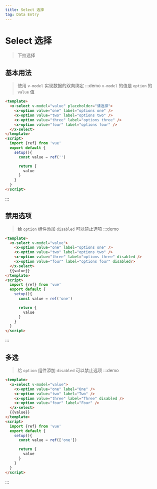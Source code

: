 ```yaml
---
title: Select 选择
tag: Data Entry
---
```


# Select 选择
> 下拉选择


## 基本用法
> 使用 `v-model` 实现数据的双向绑定
:::demo `v-model` 的值是 `option` 的 `value` 值
```html
<template>
  <x-select v-model="value" placeholder="请选择">
    <x-option value="one" label="options one" />
    <x-option value="two" label="options two" />
    <x-option value="three" label="options three" />
    <x-option value="four" label="options four" />
  </x-select>
</template>
<script>
  import {ref} from 'vue'
  export default {
    setup(){
      const value = ref('')

      return {
        value
      }
    }
  }
</script>
```
:::



## 禁用选项
> 给 `option` 组件添加 `disabled` 可以禁止选项
:::demo
```html
<template>
  <x-select v-model="value">
    <x-option value="one" label="options one" />
    <x-option value="two" label="options two" />
    <x-option value="three" label="options three" disabled />
    <x-option value="four" label="options four" disabled/>
  </x-select>
  {{value}}
</template>
<script>
  import {ref} from 'vue'
  export default {
    setup(){
      const value = ref('one')

      return {
        value
      }
    }
  }
</script>
```
:::



## 多选
> 给 `option` 组件添加 `disabled` 可以禁止选项
:::demo
```html
<template>
  <x-select v-model="value">
    <x-option value="one" label="One" />
    <x-option value="two" label="Two" />
    <x-option value="three" label="Three" disabled />
    <x-option value="four" label="Four" />
  </x-select>
  {{value}}
</template>
<script>
  import {ref} from 'vue'
  export default {
    setup(){
      const value = ref(['one'])

      return {
        value
      }
    }
  }
</script>
```
:::
